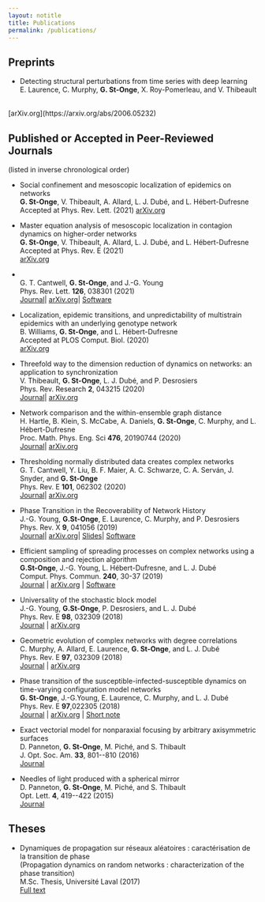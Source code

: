 ```yaml
---
layout: notitle
title: Publications
permalink: /publications/
---
```



## Preprints


* <span class="pub-title">Detecting structural perturbations from time series with deep learning</span><br>
E. Laurence, C. Murphy, **G. St-Onge**, X. Roy-Pomerleau, and V. Thibeault
<br>
[arXiv.org](https://arxiv.org/abs/2006.05232)

## Published or Accepted in Peer-Reviewed Journals

<p>(listed in inverse chronological order)</p>

* <span class="pub-title">Social confinement and mesoscopic localization of epidemics on networks</span><br>
**G. St-Onge**, V. Thibeault, A. Allard, L. J. Dubé, and L. Hébert-Dufresne <br>
Accepted at Phys. Rev. Lett. (2021)
[arXiv.org](https://arxiv.org/abs/2003.05924)


* <span class="pub-title">Master equation analysis of mesoscopic localization in contagion dynamics on higher-order networks</span><br>
**G. St-Onge**, V. Thibeault, A. Allard, L. J. Dubé, and L. Hébert-Dufresne <br>
Accepted at Phys. Rev. E (2021) <br>
[arXiv.org](https://arxiv.org/abs/2004.10203)


* <span class="pub-title"></span><br>
G. T. Cantwell, **G. St-Onge**, and J.-G. Young <br>
Phys. Rev. Lett. **126**, 038301 (2021) <br>
[Journal](https://journals.aps.org/prl/abstract/10.1103/PhysRevLett.126.038301)|
[arXiv.org](https://arxiv.org/abs/1910.04788)|
[Software](https://github.com/gcant/temporal-recovery-tree-py)


* <span class="pub-title">Localization, epidemic transitions, and unpredictability of multistrain epidemics with an underlying genotype network</span><br>
B. Williams, **G. St-Onge**, and L. Hébert-Dufresne <br>
Accepted at PLOS Comput. Biol. (2020) <br>
[arXiv.org](https://arxiv.org/abs/2007.07429)

* <span class="pub-title">Threefold way to the dimension reduction of dynamics on networks: an application to synchronization</span><br>
 V. Thibeault, **G. St-Onge**, L. J. Dubé, and P. Desrosiers <br>
Phys. Rev. Research **2**, 043215 (2020) <br>
[Journal](https://doi.org/10.1103/PhysRevResearch.2.043215)|
[arXiv.org](https://arxiv.org/abs/2005.10922)

* <span class="pub-title">Network comparison and the within-ensemble graph distance</span><br>
H. Hartle, B. Klein, S. McCabe, A. Daniels, **G. St-Onge**, C. Murphy, and L. Hébert-Dufresne <br>
Proc. Math. Phys. Eng. Sci **476**, 20190744 (2020) <br>
[Journal](https://doi.org/10.1098/rspa.2019.0744)|
[arXiv.org](https://arxiv.org/abs/2008.02415)

* <span class="pub-title">Thresholding normally distributed data creates complex networks</span><br>
G. T. Cantwell, Y. Liu, B. F. Maier, A. C. Schwarze, C. A. Serván, J. Snyder, and **G. St-Onge** <br>
Phys. Rev. E **101**, 062302 (2020) <br>
[Journal](https://doi.org/10.1103/PhysRevE.101.062302)|
[arXiv.org](https://arxiv.org/abs/1902.08278)

* <span class="pub-title">Phase Transition in the Recoverability of Network History</span><br>
J.-G. Young, **G.St-Onge**, E. Laurence, C. Murphy, and P. Desrosiers<br>
Phys. Rev. X **9**, 041056 (2019) <br>
[Journal](https://doi.org/10.1103/PhysRevX.9.041056)|
[arXiv.org](https://arxiv.org/abs/1803.09191)|
[Slides](https://speakerdeck.com/jgyou/network-archaeology-phase-transition-in-the-recoverability-of-network-history)|
[Software](https://github.com/jg-you/network-archaeology)

* <span class="pub-title">Efficient sampling of spreading processes on complex networks using a 
composition and rejection algorithm </span><br>
**G.St-Onge**, J.-G. Young, L. Hébert-Dufresne, and L. J. Dubé <br>
Comput. Phys. Commun. **240**, 30-37 (2019) <br>
[Journal](https://doi.org/10.1016/j.cpc.2019.02.008) |
[arXiv.org](http://arxiv.org/abs/1808.05859) |
[Software](https://github.com/gstonge/spreading_CR)


* <span class="pub-title">Universality of the stochastic block model</span><br>
J.-G. Young, **G.St-Onge**, P. Desrosiers, and L. J. Dubé<br>
Phys. Rev. E **98**, 032309 (2018) <br>
[Journal](https://doi.org/10.1103/PhysRevE.98.032309) |
[arXiv.org](http://arxiv.org/abs/1806.04214)

* <span class="pub-title">Geometric evolution of complex networks with degree correlations </span><br>
C. Murphy, A. Allard, E. Laurence, **G. St-Onge**, and L. J. Dubé <br>
Phys. Rev. E **97**, 032309 (2018) <br>
[Journal](https://doi.org/10.1103/PhysRevE.97.032309) |
[arXiv.org](https://arxiv.org/abs/1710.01600)

* <span class="pub-title">Phase transition of the susceptible-infected-susceptible dynamics on
time-varying configuration model networks</span><br> 
**G. St-Onge**, J.-G.Young, E. Laurence, C. Murphy, and L. J. Dubé<br> 
Phys. Rev. E **97**,022305 (2018)<br> 
[Journal](https://doi.org/10.1103/PhysRevE.97.022305) |
[arXiv.org](https://arxiv.org/abs/1709.09257) |
[Short note](https://arxiv.org/abs/1701.01740)

* <span class="pub-title">Exact vectorial model for nonparaxial focusing by arbitrary axisymmetric
  surfaces </span><br>
D. Panneton, **G. St-Onge**, M. Piché, and S. Thibault <br>
J. Opt. Soc. Am. **33**, 801--810 (2016) <br>
[Journal](https://doi.org/10.1364/JOSAA.33.000801)

* <span class="pub-title">Needles of light produced with a spherical mirror </span><br>
D. Panneton, **G. St-Onge**, M. Piché, and S. Thibault <br>
Opt. Lett. **4**, 419--422 (2015) <br>
[Journal](https://doi.org/10.1364/OL.40.000419)


## Theses

* Dynamiques de propagation sur réseaux aléatoires : caractérisation de la 
transition de phase <br> 
(Propagation dynamics on random networks : characterization of the phase
transition)<br>
M.Sc. Thesis, Université Laval (2017)<br>
[Full text](https://www.dynamica.phy.ulaval.ca/fileadmin/theses/St-Onge17_master.pdf)
